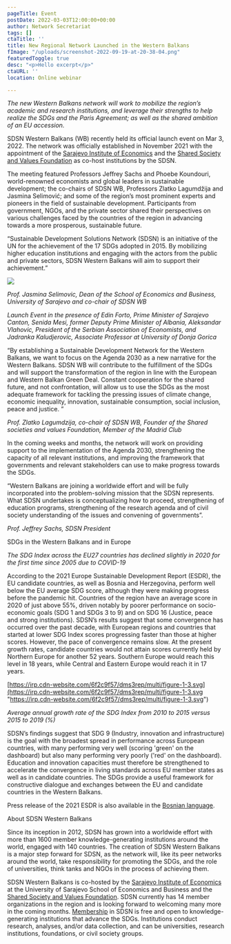 ```yaml
---
pageTitle: Event
postDate: 2022-03-03T12:00:00+00:00
author: Network Secretariat
tags: []
ctaTitle: ''
title: New Regional Network Launched in the Western Balkans
fImage: "/uploads/screenshot-2022-09-19-at-20-38-04.png"
featuredToggle: true
desc: "<p>Hello excerpt</p>"
ctaURL: ''
location: Online webinar

---
```

_The new Western Balkans network will work to mobilize the region’s academic and research institutions, and leverage their strengths to help realize the SDGs and the Paris Agreement; as well as the shared ambition of an EU accession._

  
SDSN Western Balkans (WB) recently held its official launch event on Mar 3, 2022. The network was officially established in November 2021 with the appointment of the [Sarajevo Institute of Economics](http://www.efsa.unsa.ba/ef/en) and the [Shared Society and Values Foundation](https://ssvsa.org/goal/) as co-host institutions by the SDSN.

The meeting featured Professors Jeffrey Sachs and Phoebe Koundouri, world-renowned economists and global leaders in sustainable development; the co-chairs of SDSN WB, Professors Zlatko Lagumdžija and Jasmina Selimović; and some of the region’s most prominent experts and pioneers in the field of sustainable development. Participants from government, NGOs, and the private sector shared their perspectives on various challenges faced by the countries of the region in advancing towards a more prosperous, sustainable future.

“Sustainable Development Solutions Network (SDSN) is an initiative of the UN for the achievement of the 17 SDGs adopted in 2015. By mobilizing higher education institutions and engaging with the actors from the public and private sectors, SDSN Western Balkans will aim to support their achievement.”

![](https://lirp.cdn-website.com/6f2c9f57/dms3rep/multi/opt/image_2022_03_03T13_48_55_622Z-243d844d-4ed829f5-1920w.png) 

_Prof. Jasmina Selimovic, Dean of the School of Economics and Business, University of Sarajevo and co-chair of SDSN WB_

_Launch Event in the presence of Edin Forto, Prime Minister of Sarajevo Canton, Senida Mesi, former Deputy Prime Minister of Albania, Aleksandar Vlahovic, President of the Serbian Association of Economists, and Jadranka Kaludjerovic, Associate Professor at University of Donja Gorica_

“By establishing a Sustainable Development Network for the Western Balkans, we want to focus on the Agenda 2030 as a new narrative for the Western Balkans. SDSN WB will contribute to the fulfillment of the SDGs and will support the transformation of the region in line with the European and Western Balkan Green Deal. Constant cooperation for the shared future, and not confrontation, will allow us to use the SDGs as the most adequate framework for tackling the pressing issues of climate change, economic inequality, innovation, sustainable consumption, social inclusion, peace and justice. ”

_Prof. Zlatko Lagumdzija, co-chair of SDSN WB, Founder of the Shared societies and values Foundation, Member of the Madrid Club_

In the coming weeks and months, the network will work on providing support to the implementation of the Agenda 2030, strengthening the capacity of all relevant institutions, and improving the framework that governments and relevant stakeholders can use to make progress towards the SDGs.

“Western Balkans are joining a worldwide effort and will be fully incorporated into the problem-solving mission that the SDSN represents. What SDSN undertakes is conceptualizing how to proceed, strengthening of education programs, strengthening of the research agenda and of civil society understanding of the issues and convening of governments”.

_Prof. Jeffrey Sachs, SDSN President_

SDGs in the Western Balkans and in Europe

_The SDG Index across the EU27 countries has declined slightly in 2020 for the first time since 2005 due to COVID-19_

According to the 2021 Europe Sustainable Development Report (ESDR), the EU candidate countries, as well as Bosnia and Herzegovina, perform well below the EU average SDG score, although they were making progress before the pandemic hit. Countries of the region have an average score in 2020 of just above 55%, driven notably by poorer performance on socio-economic goals (SDG 1 and SDGs 3 to 9) and on SDG 16 (Justice, peace and strong institutions). SDSN’s results suggest that some convergence has occurred over the past decade, with European regions and countries that started at lower SDG Index scores progressing faster than those at higher scores. However, the pace of convergence remains slow. At the present growth rates, candidate countries would not attain scores currently held by Northern Europe for another 52 years. Southern Europe would reach this level in 18 years, while Central and Eastern Europe would reach it in 17 years.

[https://irp.cdn-website.com/6f2c9f57/dms3rep/multi/figure-1-3.svg](https://irp.cdn-website.com/6f2c9f57/dms3rep/multi/figure-1-3.svg "https://irp.cdn-website.com/6f2c9f57/dms3rep/multi/figure-1-3.svg")

_Average annual growth rate of the SDG Index from 2010 to 2015 versus 2015 to 2019 (%)_

SDSN’s findings suggest that SDG 9 (Industry, innovation and infrastructure) is the goal with the broadest spread in performance across European countries, with many performing very well (scoring 'green' on the dashboard) but also many performing very poorly ('red' on the dashboard). Education and innovation capacities must therefore be strengthened to accelerate the convergence in living standards across EU member states as well as in candidate countries. The SDGs provide a useful framework for constructive dialogue and exchanges between the EU and candidate countries in the Western Balkans.

Press release of the 2021 ESDR is also available in the [Bosnian language](https://www.sdgindex.org/news/press-release-europe-sustainable-development-report-2021/).

About SDSN Western Balkans

Since its inception in 2012, SDSN has grown into a worldwide effort with more than 1600 member knowledge-generating institutions around the world, engaged with 140 countries. The creation of SDSN Western Balkans is a major step forward for SDSN, as the network will, like its peer networks around the world, take responsibility for promoting the SDGs, and the role of universities, think tanks and NGOs in the process of achieving them.

SDSN Western Balkans is co-hosted by the [Sarajevo Institute of Economics](http://www.efsa.unsa.ba/ef/en) at the University of Sarajevo School of Economics and Business and the [Shared Society and Values Foundation](https://ssvsa.org/goal/). SDSN currently has 14 member organizations in the region and is looking forward to welcoming many more in the coming months. [Membership](https://www.unsdsn.org/join-the-sdsn) in SDSN is free and open to knowledge-generating institutions that advance the SDGs. Institutions conduct research, analyses, and/or data collection, and can be universities, research institutions, foundations, or civil society groups.
